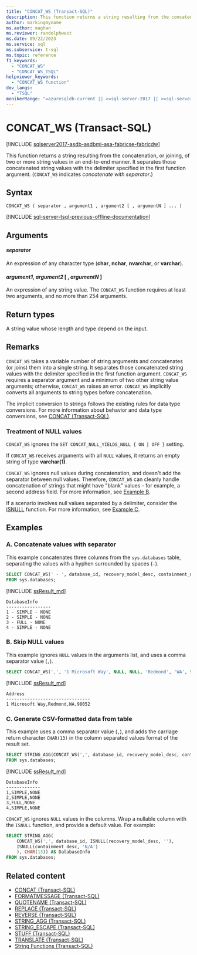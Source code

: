 ```yaml
---
title: "CONCAT_WS (Transact-SQL)"
description: This function returns a string resulting from the concatenation, or joining, of two or more string values in an end-to-end manner, using a string separator.
author: markingmyname
ms.author: maghan
ms.reviewer: randolphwest
ms.date: 09/22/2023
ms.service: sql
ms.subservice: t-sql
ms.topic: reference
f1_keywords:
  - "CONCAT_WS"
  - "CONCAT_WS_TSQL"
helpviewer_keywords:
  - "CONCAT_WS function"
dev_langs:
  - "TSQL"
monikerRange: "=azuresqldb-current || >=sql-server-2017 || >=sql-server-linux-2017 || =azuresqldb-mi-current || =azure-sqldw-latest || =fabric"
---
```

# CONCAT_WS (Transact-SQL)

[!INCLUDE [sqlserver2017-asdb-asdbmi-asa-fabricse-fabricdw](../../includes/applies-to-version/sqlserver2017-asdb-asdbmi-asa-fabricse-fabricdw.md)]

This function returns a string resulting from the concatenation, or joining, of two or more string values in an end-to-end manner. It separates those concatenated string values with the delimiter specified in the first function argument. (`CONCAT_WS` indicates *concatenate with separator*.)

## Syntax

```syntaxsql
CONCAT_WS ( separator , argument1 , argument2 [ , argumentN ] ... )
```

[!INCLUDE [sql-server-tsql-previous-offline-documentation](../../includes/sql-server-tsql-previous-offline-documentation.md)]

## Arguments

#### *separator*

An expression of any character type (**char**, **nchar**, **nvarchar**, or **varchar**).

#### *argument1*, *argument2* [ , *argumentN* ]

An expression of any string value. The `CONCAT_WS` function requires at least two arguments, and no more than 254 arguments.

## Return types

A string value whose length and type depend on the input.

## Remarks

`CONCAT_WS` takes a variable number of string arguments and concatenates (or joins) them into a single string. It separates those concatenated string values with the delimiter specified in the first function argument. `CONCAT_WS` requires a separator argument and a minimum of two other string value arguments; otherwise, `CONCAT_WS` raises an error. `CONCAT_WS` implicitly converts all arguments to string types before concatenation.

The implicit conversion to strings follows the existing rules for data type conversions. For more information about behavior and data type conversions, see [CONCAT (Transact-SQL)](concat-transact-sql.md).

### Treatment of NULL values

`CONCAT_WS` ignores the `SET CONCAT_NULL_YIELDS_NULL { ON | OFF }` setting.

If `CONCAT_WS` receives arguments with all `NULL` values, it returns an empty string of type **varchar(1)**.

`CONCAT_WS` ignores null values during concatenation, and doesn't add the separator between null values. Therefore, `CONCAT_WS` can cleanly handle concatenation of strings that might have "blank" values - for example, a second address field. For more information, see [Example B](#b-skip-null-values).

If a scenario involves null values separated by a delimiter, consider the [ISNULL](isnull-transact-sql.md) function. For more information, see [Example C](#c-generate-csv-formatted-data-from-table).

## Examples

### A. Concatenate values with separator

This example concatenates three columns from the `sys.databases` table, separating the values with a hyphen surrounded by spaces (` - `).

```sql
SELECT CONCAT_WS(' - ', database_id, recovery_model_desc, containment_desc) AS DatabaseInfo
FROM sys.databases;
```

[!INCLUDE [ssResult_md](../../includes/ssresult-md.md)]

```output
DatabaseInfo
-----------------
1 - SIMPLE - NONE
2 - SIMPLE - NONE
3 - FULL - NONE
4 - SIMPLE - NONE
```

### B. Skip NULL values

This example ignores `NULL` values in the arguments list, and uses a comma separator value (`,`).

```sql
SELECT CONCAT_WS(',', '1 Microsoft Way', NULL, NULL, 'Redmond', 'WA', 98052) AS Address;
```

[!INCLUDE [ssResult_md](../../includes/ssresult-md.md)]

```output
Address
--------------------------------
1 Microsoft Way,Redmond,WA,98052
```

### C. Generate CSV-formatted data from table

This example uses a comma separator value (`,`), and adds the carriage return character `CHAR(13)` in the column separated values format of the result set.

```sql
SELECT STRING_AGG(CONCAT_WS(',', database_id, recovery_model_desc, containment_desc), CHAR(13)) AS DatabaseInfo
FROM sys.databases;
```

[!INCLUDE [ssResult_md](../../includes/ssresult-md.md)]

```output
DatabaseInfo
-------------
1,SIMPLE,NONE
2,SIMPLE,NONE
3,FULL,NONE
4,SIMPLE,NONE
```

`CONCAT_WS` ignores `NULL` values in the columns. Wrap a nullable column with the `ISNULL` function, and provide a default value. For example:

```sql
SELECT STRING_AGG(
    CONCAT_WS(',', database_id, ISNULL(recovery_model_desc, ''),
    ISNULL(containment_desc, 'N/A')
    ), CHAR(13)) AS DatabaseInfo
FROM sys.databases;
```

## Related content

- [CONCAT (Transact-SQL)](concat-transact-sql.md)
- [FORMATMESSAGE (Transact-SQL)](formatmessage-transact-sql.md)
- [QUOTENAME (Transact-SQL)](quotename-transact-sql.md)
- [REPLACE (Transact-SQL)](replace-transact-sql.md)
- [REVERSE (Transact-SQL)](reverse-transact-sql.md)
- [STRING_AGG (Transact-SQL)](string-agg-transact-sql.md)
- [STRING_ESCAPE (Transact-SQL)](string-escape-transact-sql.md)
- [STUFF (Transact-SQL)](stuff-transact-sql.md)
- [TRANSLATE (Transact-SQL)](translate-transact-sql.md)
- [String Functions (Transact-SQL)](string-functions-transact-sql.md)
